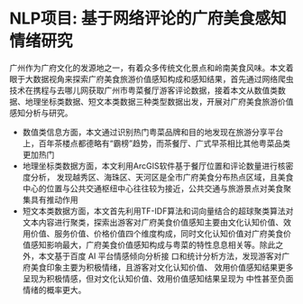 # NLP项目: 基于网络评论的广府美食感知情绪研究 
广州作为广府文化的发源地之一，有着众多传统文化景点和岭南美食风味。本文着眼于大数据视角来探索广府美食旅游价值感知构成和感知结果，首先通过网络爬虫技术在携程与去哪儿网获取广州市粤菜餐厅游客评论数据，接着本文从数值类数据、地理坐标类数据、短文本类数据三种类型数据出发，开展对广府美食旅游价值感知分析与研究。
- 数值类信息方面，本文通过识别热门粤菜品牌和目的地发现在旅游分享平台上，百年茶楼点都德略有“霸榜”趋势，而茶餐厅、广式早茶相比其他粤菜品类更加热门
- 地理坐标类数据方面，本文利用ArcGIS软件基于餐厅位置和评论数量进行核密度分析， 发现越秀区、海珠区、天河区是全市广府美食分布热点区域，且美食中心的位置与公共交通枢纽中心往往较为接近，公共交通与旅游景点对美食聚集具有推动作用
- 短文本类数据方面，本文首先利用TF-IDF算法和词向量结合的超球聚类算法对文本内容进行聚类，探索出游客对广府美食价值感知主要由文化认知价值、效用价值、服务价值、价格价值四个维度构成，同时文化认知价值对广府美食价值感知影响最大，广府美食价值感知构成与粤菜的特性息息相关等。除此之外，本文基于百度 AI 平台情感倾向分析接 口和统计分析方法，发现游客对广府美食印象主要为积极情绪，且游客对文化认知价值、 效用价值感知结果更多呈现为积极情感，但对文化认知价值、效用价值感知结果呈现为 中性甚至负面情绪的概率更大。

